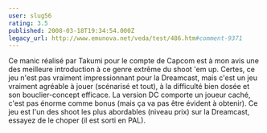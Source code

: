 ```yaml
---
user: slug56
rating: 3.5
published: 2008-03-18T19:34:54.000Z
legacy_url: http://www.emunova.net/veda/test/486.htm#comment-9371
---
```

Ce manic réalisé par Takumi pour le compte de Capcom est à mon avis une des meilleure introduction à ce genre extrême du shoot 'em up. Certes, ce jeu n'est pas vraiment impressionnant pour la Dreamcast, mais c'est un jeu vraiment agréable à jouer (scénarisé et tout), à la difficulté bien dosée et son bouclier-concept efficace. La version DC comporte un joueur caché, c'est pas énorme comme bonus (mais ça va pas être évident à obtenir). 
Ce jeu est l'un des shoot les plus abordables (niveau prix) sur la Dreamcast, essayez de le choper (il est sorti en PAL).